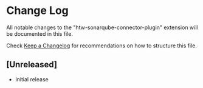 # Change Log

All notable changes to the "htw-sonarqube-connector-plugin" extension will be documented in this file.

Check [Keep a Changelog](http://keepachangelog.com/) for recommendations on how to structure this file.

## [Unreleased]

- Initial release